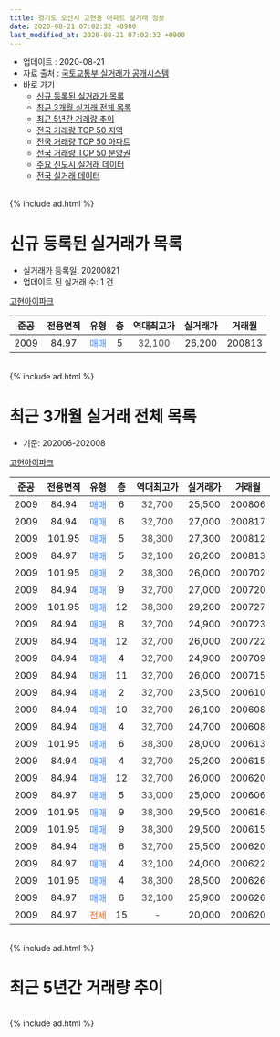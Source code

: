 ```yaml
---
title: 경기도 오산시 고현동 아파트 실거래 정보
date: 2020-08-21 07:02:32 +0900
last_modified_at: 2020-08-21 07:02:32 +0900
---
```


* 업데이트 : 2020-08-21
* 자료 출처 : [국토교통부 실거래가 공개시스템](http://rt.molit.go.kr)
* 바로 가기
    * [신규 등록된 실거래가 목록](#신규-등록된-실거래가-목록)
    * [최근 3개월 실거래 전체 목록](#최근-3개월-실거래-전체-목록)
    * [최근 5년간 거래량 추이](#최근-5년간-거래량-추이)
    * [전국 거래량 TOP 50 지역](https://inasie.github.io/apt-trade-info/최근-3개월-전국에서-가장-거래가-많이-발생한-지역)
    * [전국 거래량 TOP 50 아파트](https://inasie.github.io/apt-trade-info/최근-3개월-전국에서-가장-거래가-많이-발생한-아파트)
    * [전국 거래량 TOP 50 분양권](https://inasie.github.io/apt-trade-info/최근-3개월-전국에서-가장-거래가-많이-발생한-분양권)
    * [주요 신도시 실거래 데이터](https://inasie.github.io/apt-trade-info/주요-신도시)
    * [전국 실거래 데이터](https://inasie.github.io/apt-trade-info/전국)
<br>
{% include ad.html %}
<br>

# 신규 등록된 실거래가 목록
* 실거래가 등록일: 20200821
* 업데이트 된 실거래 수: 1 건


[고현아이파크](https://search.naver.com/search.naver?query=%EA%B2%BD%EA%B8%B0%EB%8F%84+%EC%98%A4%EC%82%B0%EC%8B%9C+%EA%B3%A0%ED%98%84%EB%8F%99+%EA%B3%A0%ED%98%84%EC%95%84%EC%9D%B4%ED%8C%8C%ED%81%AC)

|준공|전용면적|유형|층|역대최고가|실거래가|거래월|
|:---:|:---:|:---:|:---:|:---:|:---:|:---:|
|2009|84.97|<span style="color:#4285f3">매매</span>|5|<span style="color:#444444">32,100</span>|26,200|200813|


<br>
{% include ad.html %}
<br>

# 최근 3개월 실거래 전체 목록
* 기준: 202006-202008


[고현아이파크](https://search.naver.com/search.naver?query=%EA%B2%BD%EA%B8%B0%EB%8F%84+%EC%98%A4%EC%82%B0%EC%8B%9C+%EA%B3%A0%ED%98%84%EB%8F%99+%EA%B3%A0%ED%98%84%EC%95%84%EC%9D%B4%ED%8C%8C%ED%81%AC)

|준공|전용면적|유형|층|역대최고가|실거래가|거래월|
|:---:|:---:|:---:|:---:|:---:|:---:|:---:|
|2009|84.94|<span style="color:#4285f3">매매</span>|6|<span style="color:#444444">32,700</span>|25,500|200806|
|2009|84.94|<span style="color:#4285f3">매매</span>|6|<span style="color:#444444">32,700</span>|27,000|200817|
|2009|101.95|<span style="color:#4285f3">매매</span>|5|<span style="color:#444444">38,300</span>|27,300|200812|
|2009|84.97|<span style="color:#4285f3">매매</span>|5|<span style="color:#444444">32,100</span>|26,200|200813|
|2009|101.95|<span style="color:#4285f3">매매</span>|2|<span style="color:#444444">38,300</span>|26,000|200702|
|2009|84.94|<span style="color:#4285f3">매매</span>|9|<span style="color:#444444">32,700</span>|27,000|200720|
|2009|101.95|<span style="color:#4285f3">매매</span>|12|<span style="color:#444444">38,300</span>|29,200|200727|
|2009|84.94|<span style="color:#4285f3">매매</span>|8|<span style="color:#444444">32,700</span>|24,900|200723|
|2009|84.94|<span style="color:#4285f3">매매</span>|12|<span style="color:#444444">32,700</span>|26,000|200722|
|2009|84.94|<span style="color:#4285f3">매매</span>|4|<span style="color:#444444">32,700</span>|24,900|200709|
|2009|84.94|<span style="color:#4285f3">매매</span>|11|<span style="color:#444444">32,700</span>|26,000|200715|
|2009|84.94|<span style="color:#4285f3">매매</span>|2|<span style="color:#444444">32,700</span>|23,500|200610|
|2009|84.94|<span style="color:#4285f3">매매</span>|10|<span style="color:#444444">32,700</span>|26,100|200608|
|2009|84.94|<span style="color:#4285f3">매매</span>|4|<span style="color:#444444">32,700</span>|24,700|200608|
|2009|101.95|<span style="color:#4285f3">매매</span>|6|<span style="color:#444444">38,300</span>|28,000|200613|
|2009|84.94|<span style="color:#4285f3">매매</span>|4|<span style="color:#444444">32,700</span>|25,200|200615|
|2009|84.94|<span style="color:#4285f3">매매</span>|12|<span style="color:#444444">32,700</span>|26,000|200620|
|2009|84.97|<span style="color:#4285f3">매매</span>|5|<span style="color:#444444">33,000</span>|25,000|200606|
|2009|101.95|<span style="color:#4285f3">매매</span>|9|<span style="color:#444444">38,300</span>|29,500|200616|
|2009|101.95|<span style="color:#4285f3">매매</span>|9|<span style="color:#444444">38,300</span>|29,500|200615|
|2009|84.94|<span style="color:#4285f3">매매</span>|6|<span style="color:#444444">32,700</span>|25,500|200620|
|2009|84.97|<span style="color:#4285f3">매매</span>|4|<span style="color:#444444">32,100</span>|24,000|200622|
|2009|101.95|<span style="color:#4285f3">매매</span>|4|<span style="color:#444444">38,300</span>|28,500|200626|
|2009|84.97|<span style="color:#4285f3">매매</span>|6|<span style="color:#444444">32,100</span>|25,900|200626|
|2009|84.97|<span style="color:#ff5a00">전세</span>|15|<span style="color:#444444">-</span>|20,000|200620|


<br>
{% include ad.html %}
<br>

# 최근 5년간 거래량 추이


<div style="width:100%;">
    <canvas id="deal_progress" height="200"></canvas>
</div>

<script>
new Chart(document.getElementById("deal_progress"), {
    type: 'line',
    data: {
        labels: ['201508','201509','201510','201511','201512','201601','201602','201603','201604','201605','201606','201607','201608','201609','201610','201611','201612','201701','201702','201703','201704','201705','201706','201707','201708','201709','201710','201711','201712','201801','201802','201803','201804','201805','201806','201807','201808','201809','201810','201811','201812','201901','201902','201903','201904','201905','201906','201907','201908','201909','201910','201911','201912','202001','202002','202003','202004','202005','202006','202007','202008'],
        datasets: [{
            label: '매매',
            pointRadius: 1,
            data: [2, 2, 8, 5, 3, 6, 0, 3, 0, 1, 10, 6, 13, 4, 7, 2, 5, 3, 1, 3, 3, 1, 1, 1, 4, 3, 0, 2, 1, 3, 2, 2, 0, 2, 3, 0, 4, 2, 0, 6, 6, 4, 2, 10, 4, 3, 3, 5, 6, 4, 5, 4, 5, 6, 10, 12, 9, 4, 13, 7, 4],
            borderColor: "rgba(255, 201, 14, 1)",
            backgroundColor: "rgba(255, 201, 14, 0.5)",
            fill: false,
            lineTension: 0
        },{
            label: '전월세',
            pointRadius: 1,
            data: [1, 2, 1, 3, 3, 8, 3, 3, 6, 1, 5, 3, 3, 1, 3, 0, 0, 3, 6, 3, 2, 4, 1, 2, 2, 0, 0, 0, 2, 1, 3, 3, 5, 2, 7, 2, 2, 0, 2, 6, 1, 5, 2, 7, 3, 3, 2, 3, 4, 1, 5, 3, 3, 5, 2, 5, 1, 1, 1, 0, 0],
            borderColor: "rgba(0, 141, 185, 1)",
            backgroundColor: "rgba(0, 141, 185, 0.5)",
            fill: false,
            lineTension: 0
        }
        ]
    },
    options: {
        responsive: true,
        title: {
            display: false
        },
        tooltips: {
            mode: 'index',
            intersect: false
        },
        hover: {
            mode: 'nearest',
            intersect: true
        },
        scales: {
            xAxes: [{
                display: true,
                scaleLabel: {
                    display: true,
                    labelString: '년/월'
                }
            }],
            yAxes: [{
                display: true,
                ticks: {
                    suggestedMin: 0,
                },
                scaleLabel: {
                    display: true,
                    labelString: '실거래 수'
                }
            }]
        }
    }
});

</script>


<br>
{% include ad.html %}
<br>

